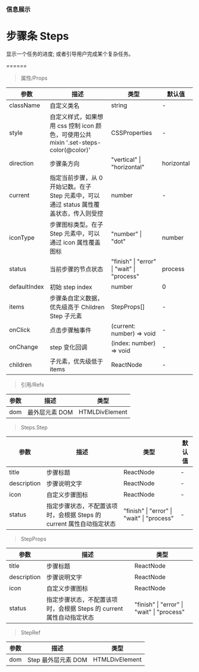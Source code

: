 ### 信息展示

# 步骤条 Steps

显示一个任务的进度; 或者引导用户完成某个复杂任务。

======

> 属性/Props

|参数|描述|类型|默认值|
|----------|-------------|------|------|
|className|自定义类名|string|-|
|style|自定义样式，如果想用 css 控制 icon 颜色，可使用公共 mixin '\.set\-steps\-color(@color)'|CSSProperties|-|
|direction|步骤条方向|"vertical" \| "horizontal"|horizontal|
|current|指定当前步骤，从 0 开始记数。在子 Step 元素中，可以通过 status 属性覆盖状态，传入则受控|number|-|
|iconType|步骤图标类型。在子 Step 元素中，可以通过 icon 属性覆盖图标|"number" \| "dot"|number|
|status|当前步骤的节点状态|"finish" \| "error" \| "wait" \| "process"|process|
|defaultIndex|初始 step index|number|0|
|items|步骤条自定义数据，优先级高于 Children Step 子元素|StepProps\[\]|-|
|onClick|点击步骤触事件|(current: number) =\> void|-|
|onChange|step 变化回调|(index: number) =\> void|-|
|children|子元素，优先级低于 items|ReactNode|-|

> 引用/Refs

|参数|描述|类型|
|----------|-------------|------|
|dom|最外层元素 DOM|HTMLDivElement|

> Steps.Step

|参数|描述|类型|默认值|
|----------|-------------|------|------|
|title|步骤标题|ReactNode|-|
|description|步骤说明文字|ReactNode|-|
|icon|自定义步骤图标|ReactNode|-|
|status|指定步骤状态，不配置该项时，会根据 Steps 的 current 属性自动指定状态|"finish" \| "error" \| "wait" \| "process"|-|

> StepProps

|参数|描述|类型|
|----------|-------------|------|
|title|步骤标题|ReactNode|
|description|步骤说明文字|ReactNode|
|icon|自定义步骤图标|ReactNode|
|status|指定步骤状态，不配置该项时，会根据 Steps 的 current 属性自动指定状态|"finish" \| "error" \| "wait" \| "process"|

> StepRef

|参数|描述|类型|
|----------|-------------|------|
|dom|Step 最外层元素 DOM|HTMLDivElement|
